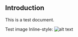 ## Introduction

This is a test document.

Test image
Inline-style: 
![alt text](https://github.com/cenong/puzzler/media/persona.png "Name")